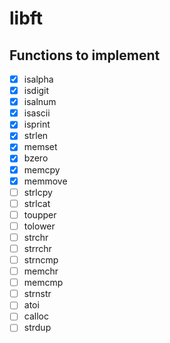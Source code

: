 # libft

## Functions to implement

- [x] isalpha
- [x] isdigit
- [x] isalnum
- [x] isascii
- [x] isprint
- [x] strlen
- [x] memset
- [x] bzero
- [x] memcpy
- [x] memmove
- [ ] strlcpy
- [ ] strlcat
- [ ] toupper
- [ ] tolower
- [ ] strchr
- [ ] strrchr
- [ ] strncmp
- [ ] memchr
- [ ] memcmp
- [ ] strnstr
- [ ] atoi
- [ ] calloc
- [ ] strdup
